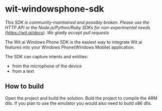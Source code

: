 wit-windowsphone-sdk
====================

*This SDK is community-maintained and possibly broken. Please use the HTTP API or the Node.js/Python/Ruby SDKs for non-experimental needs (https://wit.ai/docs). We gladly accept pull requests*

The Wit.ai Windows Phone SDK is the easiest way to integrate Wit.ai features into your Windows Phone(Windows Mobile) application.

The SDK can capture intents and entities:

- from the microphone of the device
- from a text


## How to build

Open the project and build the solution. Buld the project to compile the ARM dlls. 
If you plan to use the emulator you would also need to build x86 dlls.

